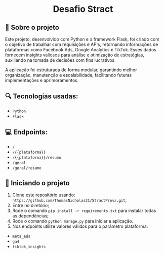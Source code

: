 <h1 align="center">
   Desafio Stract
</h1>


## :rocket: Sobre o projeto

Este projeto, desenvolvido com Python e o framework Flask, foi criado com o objetivo de trabalhar com requisições e APIs, retornando informações de plataformas como Facebook Ads, Google Analytics e TikTok. Esses dados fornecem insights valiosos para análise e otimização de estratégias, auxiliando na tomada de decisões com fins lucrativos.

A aplicação foi estruturada de forma modular, garantindo melhor organização, manutenção e escalabilidade, facilitando futuras implementações e aprimoramentos.

## :mag: Tecnologias usadas:

- `Python`
- `Flask`

## :computer: Endpoints:

- `/`
- `/{{plataforma}}`
- `/{{plataforma}}/resumo`
- `/geral`
- `/geral/resumo`

## :wrench: Iniciando o projeto
1. Clone este repositório usando: `https://github.com/ThomasNicholas21/StractProva.git`;
2. Entre no diretório;
3. Rode o comando `pip install -r requirements.txt` para instalar todas as dependências;
4. Rode o comando `python manage.py` para iniciar a aplicação.
5. Nos endpoints utilize valores válidos para o parâmetro plataforma:
- `meta_ads`
- `ga4`
- `tiktok_insights`
